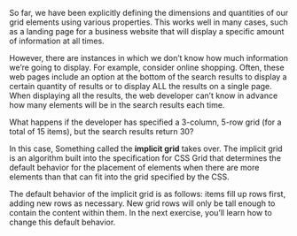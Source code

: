 So far, we have been explicitly defining the dimensions and quantities of our grid elements using various properties. This works well in many cases, such as a landing page for a business website that will display a specific amount of information at all times.

However, there are instances in which we don’t know how much information we’re going to display. For example, consider online shopping. Often, these web pages include an option at the bottom of the search results to display a certain quantity of results or to display ALL the results on a single page. When displaying all  the results, the web developer can’t know in advance how many elements will be in the search results each time.

What happens if the developer has specified a 3-column, 5-row grid (for a total of 15 items), but the search results return 30?

In this case, Something called the **implicit grid** takes over. The implicit grid is an algorithm built into the specification for CSS Grid that determines the default behavior for the placement of elements when there are more elements than that can fit into the grid specified by the CSS.

The default behavior of the implicit grid is as follows: items fill up rows first, adding new rows as necessary. New grid rows will only be tall enough to contain the content within them. In the next exercise, you’ll learn how to change this default behavior.